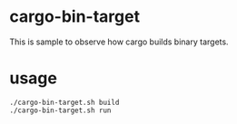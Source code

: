 # cargo-bin-target
This is sample to observe how cargo builds binary targets.

# usage
    ./cargo-bin-target.sh build
    ./cargo-bin-target.sh run
